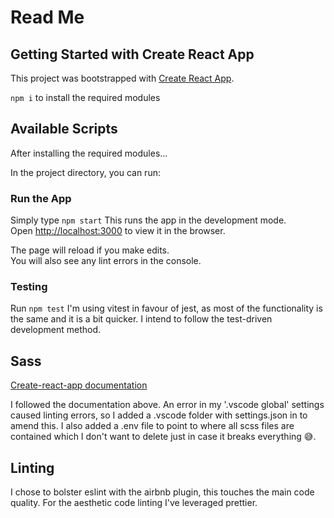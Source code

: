 # Read Me

## Getting Started with Create React App

This project was bootstrapped with [Create React App](https://github.com/facebook/create-react-app).

`npm i` to install the required modules

## Available Scripts

After installing the required modules...

In the project directory, you can run:

### Run the App

Simply type `npm start`
This runs the app in the development mode.\
Open [http://localhost:3000](http://localhost:3000) to view it in the browser.

The page will reload if you make edits.\
You will also see any lint errors in the console.

### Testing

Run `npm test`
I'm using vitest in favour of jest, as most of the functionality is the same and it is a bit quicker.
I intend to follow the test-driven development method.

## Sass

[Create-react-app documentation](https://create-react-app.dev/docs/adding-a-sass-stylesheet/)

I followed the documentation above. An error in my '.vscode global' settings caused linting errors, so I added a .vscode folder with settings.json in to amend this. I also added a .env file to point to where all scss files are contained which I don't want to delete just in case it breaks everything 😅.

## Linting

I chose to bolster eslint with the airbnb plugin, this touches the main code quality.
For the aesthetic code linting I've leveraged prettier.